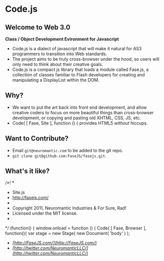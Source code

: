 # Code.js

## Welcome to Web 3.0


 
 **Class / Object Development Evironment for Javascript**
 
  * Code.js is a dialect of javascript that will make it natural for AS3 programmers to transition into Web standards.
  * The project aims to be truly cross-browser under the hood, so users will only need to think about their creative goals.
  * Code.js is a compact js library that loads a module called Fase.js, a collection of classes familiar to Flash developers for creating and manipulating a DisplayList within the DOM.
  
## Why?

  * We want to put the art back into front end development, and allow creative coders to focus on more beautiful things than cross-browser development, or copying and pasting old XHTML, CSS, JS, etc.
  * Code( [ Fase, Site ], function () { provides HTML5 *without* hiccups.
  
## Want to Contribute?
  
  * Email `git@neuromantic.com` to be added to the git repo.
  * `git clone git@github.com:FaseJS/fasejs.git`.
  
## What's it like?
 /*!
 *
 * Site.js
 * http://fasejs.com/
 *
 * Copyright 2011, Neuromantic Industries & For Sure, Rad!
 * Licensed under the MIT license.
 *
 */
    (function() {
        window.onload = function () {
            Code( [ Fase, Browser ], function(){
                 var stage = new Stage( new Document( 'body' ) );


  * *[http://FaseJS.com/](http://FaseJS.com/)*
  * *[http://twitter.com/NeuromanticLLC/](http://twitter.com/NeuromanticLLC/)*
